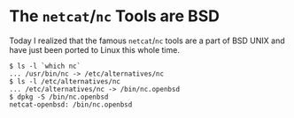 # The `netcat`/`nc` Tools are BSD

Today I realized that the famous `netcat`/`nc` tools are a part of BSD
UNIX and have just been ported to Linux this whole time.

```
$ ls -l `which nc`
... /usr/bin/nc -> /etc/alternatives/nc
$ ls -l /etc/alternatives/nc
... /etc/alternatives/nc -> /bin/nc.openbsd
$ dpkg -S /bin/nc.openbsd
netcat-openbsd: /bin/nc.openbsd
```
